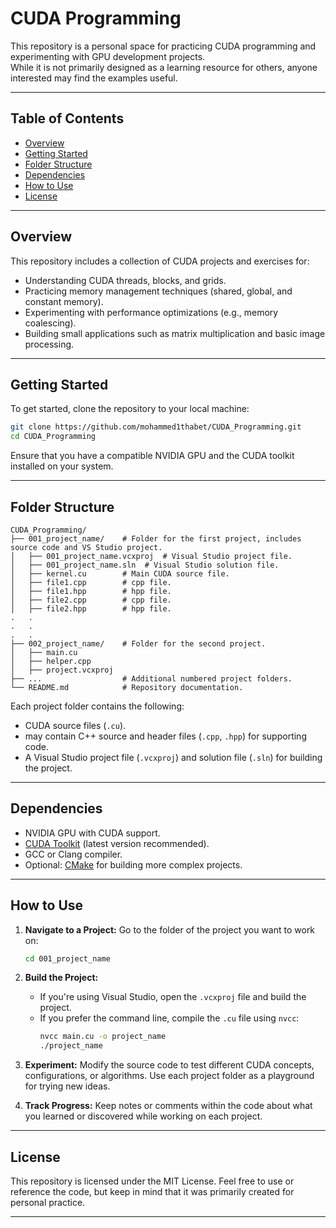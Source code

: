# CUDA Programming
This repository is a personal space for practicing CUDA programming and experimenting with GPU development projects.<br>
While it is not primarily designed as a learning resource for others, anyone interested may find the examples useful.<br>

---
## Table of Contents

- [Overview](#overview)
- [Getting Started](#getting-started)
- [Folder Structure](#folder-structure)
- [Dependencies](#dependencies)
- [How to Use](#how-to-use)
- [License](#license)

---
## Overview

This repository includes a collection of CUDA projects and exercises for:

- Understanding CUDA threads, blocks, and grids.
- Practicing memory management techniques (shared, global, and constant memory).
- Experimenting with performance optimizations (e.g., memory coalescing).
- Building small applications such as matrix multiplication and basic image processing.

---
## Getting Started

To get started, clone the repository to your local machine:

```bash
git clone https://github.com/mohammed1thabet/CUDA_Programming.git
cd CUDA_Programming
```
Ensure that you have a compatible NVIDIA GPU and the CUDA toolkit installed on your system.

---
## Folder Structure

```plaintext
CUDA_Programming/
├── 001_project_name/    # Folder for the first project, includes source code and VS Studio project.
│   ├── 001_project_name.vcxproj  # Visual Studio project file.
│   ├── 001_project_name.sln  # Visual Studio solution file.
│   ├── kernel.cu        # Main CUDA source file.
│   ├── file1.cpp        # cpp file.
│   ├── file1.hpp        # hpp file.
│   ├── file2.cpp        # cpp file.
│   ├── file2.hpp        # hpp file.
.   .
.   .
.   .
├── 002_project_name/    # Folder for the second project.
│   ├── main.cu
│   ├── helper.cpp
│   ├── project.vcxproj
├── ...                  # Additional numbered project folders.
└── README.md            # Repository documentation.
```
Each project folder contains the following:
- CUDA source files (`.cu`).
- may contain C++ source and header files (`.cpp`, `.hpp`) for supporting code.
- A Visual Studio project file (`.vcxproj`) and solution file (`.sln`) for building the project.
---

## Dependencies

- NVIDIA GPU with CUDA support.
- [CUDA Toolkit](https://developer.nvidia.com/cuda-toolkit) (latest version recommended).
- GCC or Clang compiler.
- Optional: [CMake](https://cmake.org/) for building more complex projects.

---

## How to Use

1. **Navigate to a Project:**
   Go to the folder of the project you want to work on:
   ```bash
   cd 001_project_name
   ```

2. **Build the Project:**
   - If you're using Visual Studio, open the `.vcxproj` file and build the project.
   - If you prefer the command line, compile the `.cu` file using `nvcc`:
     ```bash
     nvcc main.cu -o project_name
     ./project_name
     ```

3. **Experiment:**
   Modify the source code to test different CUDA concepts, configurations, or algorithms. Use each project folder as a playground for trying new ideas.

4. **Track Progress:**
   Keep notes or comments within the code about what you learned or discovered while working on each project.

---

## License

This repository is licensed under the MIT License. Feel free to use or reference the code, but keep in mind that it was primarily created for personal practice.

---
